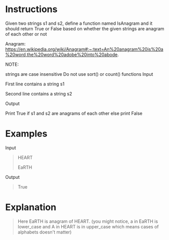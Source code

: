 # Instructions

Given two strings s1 and s2, define a function named IsAnagram and it should return True or False based on whether the given strings are anagram of each other or not

Anagram: https://en.wikipedia.org/wiki/Anagram#:~:text=An%20anagram%20is%20a%20word,the%20word%20adobe%20into%20abode.

NOTE:

strings are case insensitive
Do not use sort() or count() functions
Input

First line contains a string s1

Second line contains a string s2

Output

Print True if s1 and s2 are anagrams of each other else print False

# Examples

Input

>HEART
>
>EaRTH

Output

>True

# Explanation

>Here EaRTH is anagram of HEART. (you might notice, a in EaRTH is lower_case and A in HEART is in upper_case which means cases of alphabets doesn't matter)
